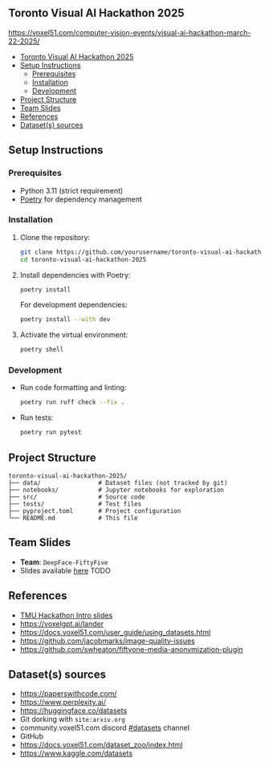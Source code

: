 ## Toronto Visual AI Hackathon 2025

https://voxel51.com/computer-vision-events/visual-ai-hackathon-march-22-2025/

- [Toronto Visual AI Hackathon 2025](#toronto-visual-ai-hackathon-2025)
- [Setup Instructions](#setup-instructions)
  - [Prerequisites](#prerequisites)
  - [Installation](#installation)
  - [Development](#development)
- [Project Structure](#project-structure)
- [Team Slides](#team-slides)
- [References](#references)
- [Dataset(s) sources](#datasets-sources)

## Setup Instructions

### Prerequisites

- Python 3.11 (strict requirement)
- [Poetry](https://python-poetry.org/docs/#installation) for dependency management

### Installation

1. Clone the repository:
   ```bash
   git clone https://github.com/yourusername/toronto-visual-ai-hackathon-2025.git
   cd toronto-visual-ai-hackathon-2025
   ```

2. Install dependencies with Poetry:
   ```bash
   poetry install
   ```

   For development dependencies:
   ```bash
   poetry install --with dev
   ```

3. Activate the virtual environment:
   ```bash
   poetry shell
   ```

### Development

- Run code formatting and linting:
  ```bash
  poetry run ruff check --fix .
  ```

- Run tests:
  ```bash
  poetry run pytest
  ```

## Project Structure

```
toronto-visual-ai-hackathon-2025/
├── data/                # Dataset files (not tracked by git)
├── notebooks/           # Jupyter notebooks for exploration
├── src/                 # Source code
├── tests/               # Test files
├── pyproject.toml       # Project configuration
└── README.md            # This file
```

## Team Slides

- **Team**: `DeepFace-FiftyFive`
- Slides available [here](https://docs.google.com/presentation/d/1V_x1zA4pkNYdWTgE3Rv-pNXRsQe4Crmo5hNFl9GmnCI/edit?usp=sharing) TODO

## References

- [TMU Hackathon Intro slides](https://docs.google.com/presentation/d/1KIKnjJR1oDIHoTeX3S623QIkMwzJYDNHNRSl4doBrZQ/edit?slide=id.g2e929bf4542_0_719#slide=id.g2e929bf4542_0_719)
- https://voxelgpt.ai/lander
- https://docs.voxel51.com/user_guide/using_datasets.html
- https://github.com/jacobmarks/image-quality-issues
- https://github.com/swheaton/fiftyone-media-anonymization-plugin

## Dataset(s) sources

- https://paperswithcode.com/
- https://www.perplexity.ai/
- https://huggingface.co/datasets
- Git dorking with `site:arxiv.org`
- community.voxel51.com discord [#datasets](https://discord.com/channels/1266527359511564372/1267989328164946042) channel
- GitHub
- https://docs.voxel51.com/dataset_zoo/index.html
- https://www.kaggle.com/datasets